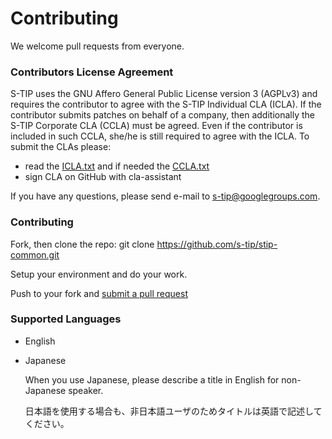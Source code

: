 # Contributing

We welcome pull requests from everyone.

### Contributors License Agreement

S-TIP uses the GNU Affero General Public License version 3 (AGPLv3) and requires the contributor to agree with the 
S-TIP Individual CLA (ICLA). If the contributor submits patches on behalf of a company, 
then additionally the S-TIP Corporate CLA (CCLA) must be agreed. 
Even if the contributor is included in such CCLA, she/he is still required to agree with the ICLA. 
To submit the CLAs please:
* read the [ICLA.txt](ICLA.txt) and if needed the [CCLA.txt](CCLA.txt)
* sign CLA on GitHub with cla-assistant

If you have any questions, please send e-mail to s-tip@googlegroups.com.

### Contributing

Fork, then clone the repo:
git clone https://github.com/s-tip/stip-common.git

Setup your environment and do your work.

Push to your fork and [submit a pull request](https://github.com/s-tip/stip-common/compare/)

### Supported Languages
* English 
* Japanese

    When you use Japanese, please describe a title in English for non-Japanese speaker.
    
    日本語を使用する場合も、非日本語ユーザのためタイトルは英語で記述してください。
